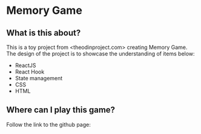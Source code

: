 # Memory Game

## What is this about?

This is a toy project from <theodinproject.com> creating Memory Game.
The design of the project is to showcase the understanding of items below:

- ReactJS
- React Hook
- State management
- CSS
- HTML

## Where can I play this game?

Follow the link to the github page:
